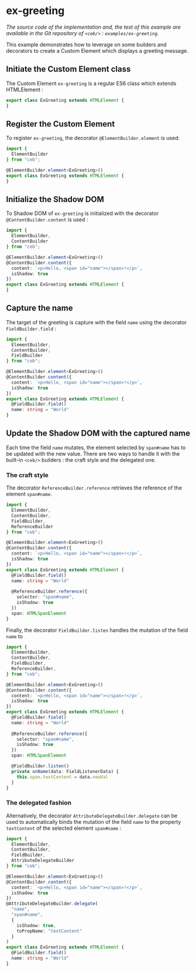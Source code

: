# ex-greeting

_The source code of the implementation and, the test of this example are available in the Git repository
of `<ceb/>` : `examples/ex-greeting`._

This example demonstrates how to leverage on some builders and decorators to create a Custom Element which displays a greeting message.

## Initiate the Custom Element class

The Custom Element `ex-greeting` is a regular ES6 class which extends HTMLElement :

```typescript
export class ExGreeting extends HTMLElement {
}
```

## Register the Custom Element

To register `ex-greeting`, the decorator `@ElementBuilder.element` is used:

```typescript
import {
  ElementBuilder
} from "ceb";

@ElementBuilder.element<ExGreeting>()
export class ExGreeting extends HTMLElement {
}
```

## Initialize the Shadow DOM

To Shadow DOM of `ex-greeting` is initialized with the decorator `@ContentBuilder.content` is used :

```typescript
import {
  ElementBuilder,
  ContentBuilder
} from "ceb";

@ElementBuilder.element<ExGreeting>()
@ContentBuilder.content({
  content: `<p>Hello, <span id="name"></span>!</p>`,
  isShadow: true
})
export class ExGreeting extends HTMLElement {
}
```

## Capture the name

The target of the greeting is capture with the field `name` using the decorator `FieldBuilder.field` :

```typescript
import {
  ElementBuilder,
  ContentBuilder,
  FieldBuilder
} from "ceb";

@ElementBuilder.element<ExGreeting>()
@ContentBuilder.content({
  content: `<p>Hello, <span id="name"></span>!</p>`,
  isShadow: true
})
export class ExGreeting extends HTMLElement {
  @FieldBuilder.field()
  name: string = "World"
}
```

## Update the Shadow DOM with the captured name

Each time the field `name` mutates, the element selected by `span#name` has to be updated with the new value.
There are two ways to handle it with the built-in `<ceb/>` builders : the craft style and the delegated one.

### The  craft style

The decorator `ReferenceBuilder.reference` retrieves the reference of the element `span#name`.

```typescript
import {
  ElementBuilder,
  ContentBuilder,
  FieldBuilder,
  ReferenceBuilder
} from "ceb";

@ElementBuilder.element<ExGreeting>()
@ContentBuilder.content({
  content: `<p>Hello, <span id="name"></span>!</p>`,
  isShadow: true
})
export class ExGreeting extends HTMLElement {
  @FieldBuilder.field()
  name: string = "World"
  
  @ReferenceBuilder.reference({
    selector: "span#name",
    isShadow: true
  })
  span: HTMLSpanElement
}
```

Finally, the decorator `FieldBuilder.listen` handles the mutation of the field `name` to

```typescript
import {
  ElementBuilder,
  ContentBuilder,
  FieldBuilder,
  ReferenceBuilder,
} from "ceb";

@ElementBuilder.element<ExGreeting>()
@ContentBuilder.content({
  content: `<p>Hello, <span id="name"></span>!</p>`,
  isShadow: true
})
export class ExGreeting extends HTMLElement {
  @FieldBuilder.field()
  name: string = "World"
  
  @ReferenceBuilder.reference({
    selector: "span#name",
    isShadow: true
  })
  span: HTMLSpanElement

  @FieldBuilder.listen()
  private onName(data: FieldListenerData) {
    this.span.textContent = data.newVal
  }
}
```

### The delegated fashion

Alternatively, the decorator `AttributeDelegateBuilder.delegate` can be used to automatically binds the mutation of the field `name` to the property `textContent` of the selected element `span#name` :

```typescript
import {
  ElementBuilder,
  ContentBuilder,
  FieldBuilder,
  AttributeDelegateBuilder
} from "ceb";

@ElementBuilder.element<ExGreeting>()
@ContentBuilder.content({
  content: `<p>Hello, <span id="name"></span>!</p>`,
  isShadow: true
})
@AttributeDelegateBuilder.delegate(
  "name",
  "span#name",
  {
    isShadow: true,
    toPropName: "textContent"
  }
)
export class ExGreeting extends HTMLElement {
  @FieldBuilder.field()
  name: string = "World"
}
```
